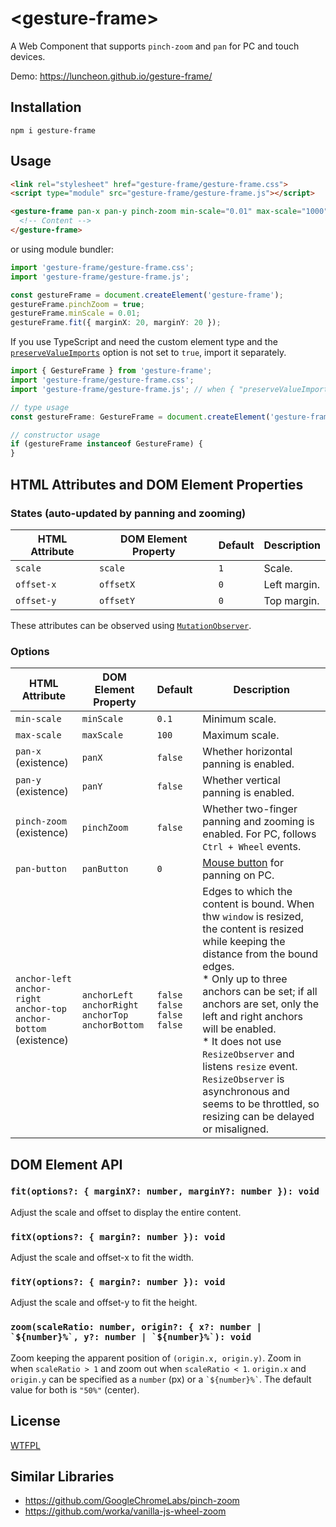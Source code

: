 # &lt;gesture-frame&gt;

A Web Component that supports `pinch-zoom` and `pan` for PC and touch devices.

Demo: https://luncheon.github.io/gesture-frame/

## Installation

```
npm i gesture-frame
```

## Usage

```html
<link rel="stylesheet" href="gesture-frame/gesture-frame.css">
<script type="module" src="gesture-frame/gesture-frame.js"></script>

<gesture-frame pan-x pan-y pinch-zoom min-scale="0.01" max-scale="1000" scale="2" offset-x="20" offset-y="20">
  <!-- Content -->
</gesture-frame>
```

or using module bundler:

```ts
import 'gesture-frame/gesture-frame.css';
import 'gesture-frame/gesture-frame.js';

const gestureFrame = document.createElement('gesture-frame');
gestureFrame.pinchZoom = true;
gestureFrame.minScale = 0.01;
gestureFrame.fit({ marginX: 20, marginY: 20 });
```

If you use TypeScript and need the custom element type and the [`preserveValueImports`](https://www.typescriptlang.org/tsconfig#preserveValueImports) option is not set to `true`, import it separately.

```ts
import { GestureFrame } from 'gesture-frame';
import 'gesture-frame/gesture-frame.css';
import 'gesture-frame/gesture-frame.js'; // when { "preserveValueImports": true }, this line is not necessary.

// type usage
const gestureFrame: GestureFrame = document.createElement('gesture-frame');

// constructor usage
if (gestureFrame instanceof GestureFrame) {
}
```

## HTML Attributes and DOM Element Properties

### States (auto-updated by panning and zooming)

| HTML Attribute | DOM Element Property | Default | Description  |
| -------------- | -------------------- | ------- | ------------ |
| `scale`        | `scale`              | `1`     | Scale.       |
| `offset-x`     | `offsetX`            | `0`     | Left margin. |
| `offset-y`     | `offsetY`            | `0`     | Top margin.  |

These attributes can be observed using [`MutationObserver`](https://developer.mozilla.org/docs/Web/API/MutationObserver).

### Options

| HTML Attribute           | DOM Element Property | Default | Description                                                                                     |
| ------------------------ | -------------------- | ------- | ----------------------------------------------------------------------------------------------- |
| `min-scale`              | `minScale`           | `0.1`   | Minimum scale.                                                                                  |
| `max-scale`              | `maxScale`           | `100`   | Maximum scale.                                                                                  |
| `pan-x` (existence)      | `panX`               | `false` | Whether horizontal panning is enabled.                                                          |
| `pan-y` (existence)      | `panY`               | `false` | Whether vertical panning is enabled.                                                            |
| `pinch-zoom` (existence) | `pinchZoom`          | `false` | Whether two-finger panning and zooming is enabled. For PC, follows `Ctrl + Wheel` events.       |
| `pan-button`             | `panButton`          | `0`     | [Mouse button](https://developer.mozilla.org/docs/Web/API/MouseEvent/button) for panning on PC. |
| `anchor-left`<br>`anchor-right`<br>`anchor-top`<br>`anchor-bottom`<br>(existence) | `anchorLeft`<br>`anchorRight`<br>`anchorTop`<br>`anchorBottom`           | `false`<br>`false`<br>`false`<br>`false`   | Edges to which the content is bound. When thw `window` is resized, the content is resized while keeping the distance from the bound edges.<br>\* Only up to three anchors can be set; if all anchors are set, only the left and right anchors will be enabled.<br>\* It does not use `ResizeObserver` and listens `resize` event. `ResizeObserver` is asynchronous and seems to be throttled, so resizing can be delayed or misaligned. |

## DOM Element API

### `fit(options?: { marginX?: number, marginY?: number }): void`

Adjust the scale and offset to display the entire content.

### `fitX(options?: { margin?: number }): void`

Adjust the scale and offset-x to fit the width.

### `fitY(options?: { margin?: number }): void`

Adjust the scale and offset-y to fit the height.

### ``zoom(scaleRatio: number, origin?: { x?: number | `${number}%`, y?: number | `${number}%`): void``

Zoom keeping the apparent position of `(origin.x, origin.y)`. Zoom in when `scaleRatio > 1` and zoom out when `scaleRatio < 1`. `origin.x` and `origin.y` can be specified as a `number` (px) or a `` `${number}%` ``. The default value for both is `"50%"` (center).

## License

[WTFPL](http://www.wtfpl.net)

## Similar Libraries

- https://github.com/GoogleChromeLabs/pinch-zoom
- https://github.com/worka/vanilla-js-wheel-zoom
